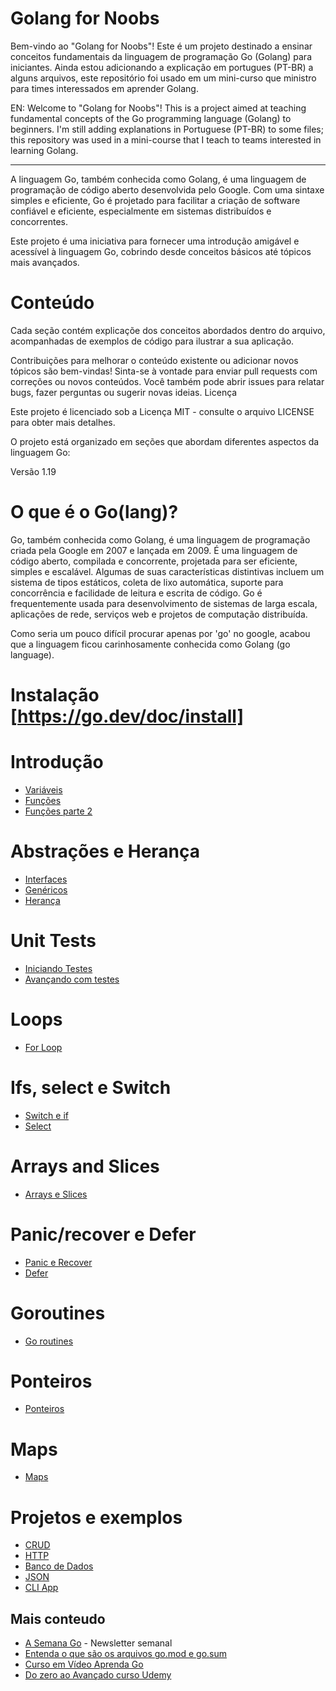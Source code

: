 # Golang for Noobs

Bem-vindo ao "Golang for Noobs"! Este é um projeto destinado a ensinar conceitos fundamentais da linguagem de programação Go (Golang) para iniciantes. Ainda estou adicionando a explicação em portugues (PT-BR) a alguns arquivos, este repositório foi usado em um mini-curso que ministro para times interessados em aprender Golang.

EN: Welcome to "Golang for Noobs"! This is a project aimed at teaching fundamental concepts of the Go programming language (Golang) to beginners. I'm still adding explanations in Portuguese (PT-BR) to some files; this repository was used in a mini-course that I teach to teams interested in learning Golang.

<hr>
A linguagem Go, também conhecida como Golang, é uma linguagem de programação de código aberto desenvolvida pelo Google. Com uma sintaxe simples e eficiente, Go é projetado para facilitar a criação de software confiável e eficiente, especialmente em sistemas distribuídos e concorrentes.

Este projeto é uma iniciativa para fornecer uma introdução amigável e acessível à linguagem Go, cobrindo desde conceitos básicos até tópicos mais avançados.

# Conteúdo

Cada seção contém explicaçõe dos conceitos abordados dentro do arquivo, acompanhadas de exemplos de código para ilustrar a sua aplicação.

Contribuições para melhorar o conteúdo existente ou adicionar novos tópicos são bem-vindas! Sinta-se à vontade para enviar pull requests com correções ou novos conteúdos. Você também pode abrir issues para relatar bugs, fazer perguntas ou sugerir novas ideias.
Licença

Este projeto é licenciado sob a Licença MIT - consulte o arquivo LICENSE para obter mais detalhes.

O projeto está organizado em seções que abordam diferentes aspectos da linguagem Go:

Versão 1.19

# O que é o Go(lang)?

Go, também conhecida como Golang, é uma linguagem de programação criada pela Google em 2007 e lançada em 2009. É uma linguagem de código aberto, compilada e concorrente, projetada para ser eficiente, simples e escalável. Algumas de suas características distintivas incluem um sistema de tipos estáticos, coleta de lixo automática, suporte para concorrência e facilidade de leitura e escrita de código. Go é frequentemente usada para desenvolvimento de sistemas de larga escala, aplicações de rede, serviços web e projetos de computação distribuída.

Como seria um pouco difícil procurar apenas por 'go' no google, acabou que a linguagem ficou carinhosamente conhecida como Golang (go language).

# Instalação [https://go.dev/doc/install]

# Introdução
- [Variáveis](https://github.com/brunobarros2093/golang4noobs/blob/main/2%20-%20Variaveis)
- [Funções](https://github.com/brunobarros2093/golang4noobs/tree/main/3%20-%20Funcoes)
- [Funções parte 2](https://github.com/brunobarros2093/golang4noobs/tree/main/11%20-%20%20Funcoes%20pt%202)
# Abstrações e Herança  
- [Interfaces](https://github.com/brunobarros2093/golang4noobs/tree/main/15%20-%20interfaces)
- [Genéricos](https://github.com/brunobarros2093/golang4noobs/tree/main/16%20-%20genericos)
- [Herança](https://github.com/brunobarros2093/golang4noobs/tree/main/5%20-%20um%20prototipo%20de%20herenca)
# Unit Tests 
- [Iniciando Testes](https://github.com/brunobarros2093/golang4noobs/tree/main/21%20-%20Testes)
- [Avançando com testes](https://github.com/brunobarros2093/golang4noobs/tree/main/22%20-%20Testes%20avancados)
# Loops 
- [For Loop](https://github.com/brunobarros2093/golang4noobs/tree/main/10%20-%20forloop)
# Ifs, select e Switch
- [Switch e if](https://github.com/brunobarros2093/golang4noobs/blob/main/9%20-%20Estrutudas%20de%20Controle)
- [Select](https://github.com/brunobarros2093/golang4noobs/blob/main/19%20-%20Select)
# Arrays and Slices 
- [Arrays e Slices](https://github.com/brunobarros2093/golang4noobs/blob/main/7%20-%20Arrays%20e%20Slices)
# Panic/recover e Defer
- [Panic e Recover](https://github.com/brunobarros2093/golang4noobs/tree/main/13%20-%20Panic%20e%20Recover)
- [Defer](https://github.com/brunobarros2093/golang4noobs/blob/main/12%20-%20Defer)
# Goroutines
- [Go routines](https://github.com/brunobarros2093/golang4noobs/tree/main/18%20-%20Goroutines)
# Ponteiros
- [Ponteiros](https://github.com/brunobarros2093/golang4noobs/blob/main/6%20-%20ponteiros)
# Maps 
- [Maps](https://github.com/brunobarros2093/golang4noobs/tree/main/8%20-%20Maps)


# Projetos e exemplos 

- [CRUD](https://github.com/brunobarros2093/golang4noobs/tree/main/26%20-%20CRUD%20Basico)
- [HTTP](https://github.com/brunobarros2093/golang4noobs/blob/main/24%20-%20HTTP)
- [Banco de Dados](https://github.com/brunobarros2093/golang4noobs/tree/main/25%20-%20Banco%20de%20Dados)
- [JSON](https://github.com/brunobarros2093/golang4noobs/tree/main/23%20-%20JSON)
- [CLI App](https://github.com/brunobarros2093/golang4noobs/tree/main/17%20-%20aplicac%C3%A3o%20cli)

## Mais conteudo 
- [A Semana Go](https://asemanago.substack.com/) - Newsletter semanal 
- [Entenda o que são os arquivos go.mod e go.sum](https://aprendagolang.com.br/2022/06/17/entenda-o-que-sao-os-arquivos-go-mod-e-go-sum/)
- [Curso em Vídeo Aprenda Go](https://www.youtube.com/watch?v=WiGU_ZB-u0w&list=PLCKpcjBB_VlBsxJ9IseNxFllf-UFEXOdg)
- [Do zero ao Avançado curso Udemy](https://www.udemy.com/course/golang-do-zero-ao-avancado)
